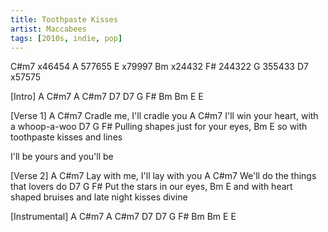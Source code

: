 ```yaml
---
title: Toothpaste Kisses
artist: Maccabees
tags: [2010s, indie, pop]
---
```

C#m7 x46454
A    577655
E    x79997
Bm   x24432
F#   244322
G    355433
D7   x57575


[Intro]
A C#m7 A C#m7 D7 D7
G F# Bm Bm E E

[Verse 1]
A          C#m7
Cradle me, I'll cradle you
A                    C#m7
I'll win your heart, with a whoop-a-woo
D7                           G    F#
Pulling shapes just for your eyes,
        Bm                     E
so with toothpaste kisses and lines

I'll be yours and you'll be

[Verse 2]
A            C#m7
Lay with me, I'll lay with you
A                   C#m7
We'll do the things that lovers do
D7                   G    F#
Put the stars in our eyes,
Bm                                E
and with heart shaped bruises and late night kisses divine

[Instrumental]
A C#m7 A C#m7 D7 D7
G F# Bm Bm E E